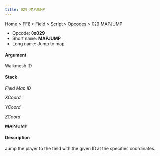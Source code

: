 ```yaml
---
title: 029 MAPJUMP
---
```


[Home](../../../../Main%20Page.md) > [FF8](../../../../FF8.md) > [Field](../../../Field.md) > [Script](../../Script.md) > [Opcodes](../Opcodes.md) > 029 MAPJUMP

-   Opcode: **0x029**
-   Short name: **MAPJUMP**
-   Long name: Jump to map

#### Argument

Walkmesh ID

#### Stack

  
*Field Map ID*

*XCoord*

*YCoord*

*ZCoord*

**MAPJUMP**

#### Description

Jump the player to the field with the given ID at the specified
coordinates.
